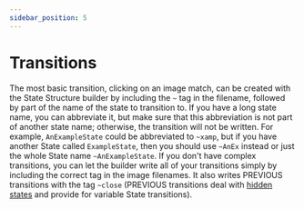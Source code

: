 ```yaml
---
sidebar_position: 5
---
```


# Transitions

The most basic transition, clicking on an image match, can be created with
the State Structure builder by including the `~` tag in the filename, followed by 
part of the name of the state to transition to. 
If you have a long state name, you can abbreviate it, but make sure that this
abbreviation is not part of another state name; otherwise, the transition will not
be written. For example, `AnExampleState` could be abbreviated to `~xamp`, but if you
have another State called `ExampleState`, then you should use `~AnEx` instead or
just the whole State name `~AnExampleState`. If you don't have complex transitions,
you can let the builder write all of your transitions simply by including the
correct tag in the image filenames. It also writes PREVIOUS transitions with the tag
`~close` (PREVIOUS transitions deal with 
[hidden states](../../introduction/core-features/state-management#hidden-states) 
and provide for variable State transitions).
